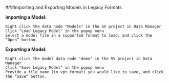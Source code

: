 ###Importing and Exporting Models in Legacy Formats  

**Importing a Model:**

	Right click the data node "Models" in the SV project in Data Manager
	Click "Load Legacy Model" in the popup menu
	Select a model file in a supported format to load, and click the “Open” button.

**Exporting a Model:**

	Right click the model data node "demo" in the SV project in Data Manager
	Click "Save Legacy Model" in the popup menu
	Provide a file name (in vpt format) you would like to save, and click the “Save” button.

